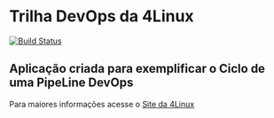 # Trilha DevOps da 4Linux

<!-- Altere a Flag abaixo com sua URL do Travis -->
[![Build Status](https://travis-ci.com/bernardo2512/DevOpsLab-HelloWorld.svg?branch=master)](https://travis-ci.com/bernardo2512/DevOpsLab-HelloWorld)

## Aplicação criada para exemplificar o Ciclo de uma PipeLine DevOps


Para maiores informações acesse o [Site da 4Linux](https://www.4linux.com.br/cursos/devops)
